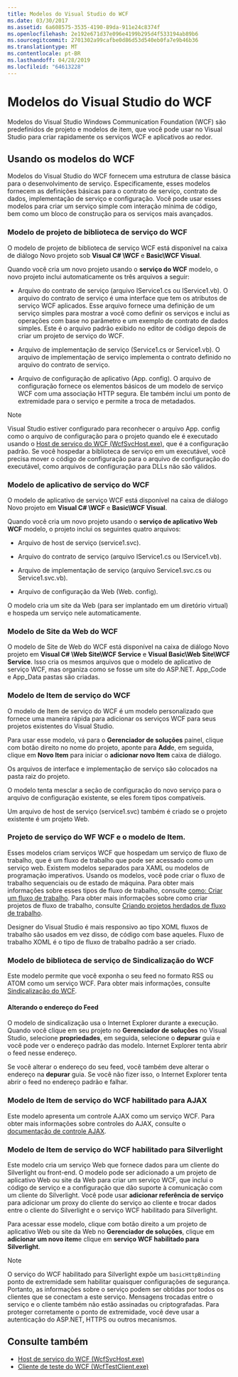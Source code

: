 ```yaml
---
title: Modelos do Visual Studio do WCF
ms.date: 03/30/2017
ms.assetid: 6a608575-3535-4190-89da-911e24c8374f
ms.openlocfilehash: 2e192e671d37e096e4199b295d4f533194ab89b6
ms.sourcegitcommit: 2701302a99cafbe0d86d53d540eb0fa7e9b46b36
ms.translationtype: MT
ms.contentlocale: pt-BR
ms.lasthandoff: 04/28/2019
ms.locfileid: "64613228"
---
```

# <a name="wcf-visual-studio-templates"></a>Modelos do Visual Studio do WCF
Modelos do Visual Studio Windows Communication Foundation (WCF) são predefinidos de projeto e modelos de item, que você pode usar no Visual Studio para criar rapidamente os serviços WCF e aplicativos ao redor.  
  
## <a name="using-the-wcf-templates"></a>Usando os modelos do WCF  
 Modelos do Visual Studio do WCF fornecem uma estrutura de classe básica para o desenvolvimento de serviço. Especificamente, esses modelos fornecem as definições básicas para o contrato de serviço, contrato de dados, implementação de serviço e configuração. Você pode usar esses modelos para criar um serviço simple com interação mínima de código, bem como um bloco de construção para os serviços mais avançados.  
  
### <a name="wcf-service-library-project-template"></a>Modelo de projeto de biblioteca de serviço do WCF  
 O modelo de projeto de biblioteca de serviço WCF está disponível na caixa de diálogo Novo projeto sob **Visual C# \WCF** e **Basic\WCF Visual**.  
  
 Quando você cria um novo projeto usando o **serviço do WCF** modelo, o novo projeto inclui automaticamente os três arquivos a seguir:  
  
- Arquivo do contrato de serviço (arquivo IService1.cs ou IService1.vb). O arquivo do contrato de serviço é uma interface que tem os atributos de serviço WCF aplicados. Esse arquivo fornece uma definição de um serviço simples para mostrar a você como definir os serviços e inclui as operações com base no parâmetro e um exemplo de contrato de dados simples. Este é o arquivo padrão exibido no editor de código depois de criar um projeto de serviço do WCF.  
  
- Arquivo de implementação de serviço (Service1.cs or Service1.vb). O arquivo de implementação de serviço implementa o contrato definido no arquivo do contrato de serviço.  
  
- Arquivo de configuração de aplicativo (App. config). O arquivo de configuração fornece os elementos básicos de um modelo de serviço WCF com uma associação HTTP segura. Ele também inclui um ponto de extremidade para o serviço e permite a troca de metadados.  
  
> [!NOTE]
>  Visual Studio estiver configurado para reconhecer o arquivo App. config como o arquivo de configuração para o projeto quando ele é executado usando o [Host de serviço do WCF (WcfSvcHost.exe)](../../../docs/framework/wcf/wcf-service-host-wcfsvchost-exe.md), que é a configuração padrão. Se você hospedar a biblioteca de serviço em um executável, você precisa mover o código de configuração para o arquivo de configuração do executável, como arquivos de configuração para DLLs não são válidos.  
  
### <a name="wcf-service-application-template"></a>Modelo de aplicativo de serviço do WCF  
 O modelo de aplicativo de serviço WCF está disponível na caixa de diálogo Novo projeto em **Visual C# \WCF** e **Basic\WCF Visual**.  
  
 Quando você cria um novo projeto usando o **serviço de aplicativo Web WCF** modelo, o projeto inclui os seguintes quatro arquivos:  
  
- Arquivo de host de serviço (service1.svc).  
  
- Arquivo do contrato de serviço (arquivo IService1.cs ou IService1.vb).  
  
- Arquivo de implementação de serviço (arquivo Service1.svc.cs ou Service1.svc.vb).  
  
- Arquivo de configuração da Web (Web. config).  
  
 O modelo cria um site da Web (para ser implantado em um diretório virtual) e hospeda um serviço nele automaticamente.  
  
### <a name="wcf-web-site-template"></a>Modelo de Site da Web do WCF  
 O modelo de Site de Web do WCF está disponível na caixa de diálogo Novo projeto em **Visual C# \Web Site\WCF Service** e **Visual Basic\Web Site\WCF Service**. Isso cria os mesmos arquivos que o modelo de aplicativo de serviço WCF, mas organiza como se fosse um site do ASP.NET. App_Code e App_Data pastas são criadas.  
  
### <a name="wcf-service-item-template"></a>Modelo de Item de serviço do WCF  
 O modelo de Item de serviço do WCF é um modelo personalizado que fornece uma maneira rápida para adicionar os serviços WCF para seus projetos existentes do Visual Studio.  
  
 Para usar esse modelo, vá para o **Gerenciador de soluções** painel, clique com botão direito no nome do projeto, aponte para **Add**e, em seguida, clique em **Novo Item** para iniciar o **adicionar novo Item** caixa de diálogo.  
  
 Os arquivos de interface e implementação de serviço são colocados na pasta raiz do projeto.  
  
 O modelo tenta mesclar a seção de configuração do novo serviço para o arquivo de configuração existente, se eles forem tipos compatíveis.  
  
 Um arquivo de host de serviço (service1.svc) também é criado se o projeto existente é um projeto Web.  
  
### <a name="wcf-wf-service-project-and-item-template"></a>Projeto de serviço do WF WCF e o modelo de Item.  
 Esses modelos criam serviços WCF que hospedam um serviço de fluxo de trabalho, que é um fluxo de trabalho que pode ser acessado como um serviço web. Existem modelos separados para XAML ou modelos de programação imperativos. Usando os modelos, você pode criar o fluxo de trabalho sequenciais ou de estado de máquina. Para obter mais informações sobre esses tipos de fluxo de trabalho, consulte [como: Criar um fluxo de trabalho](../windows-workflow-foundation/how-to-create-a-workflow.md). Para obter mais informações sobre como criar projetos de fluxo de trabalho, consulte [Criando projetos herdados de fluxo de trabalho](/visualstudio/workflow-designer/creating-legacy-workflow-projects).  
  
 Designer do Visual Studio é mais responsivo ao tipo XOML fluxos de trabalho são usados em vez disso, de código com base aqueles. Fluxo de trabalho XOML é o tipo de fluxo de trabalho padrão a ser criado.  
  
### <a name="wcf-syndication-service-library-template"></a>Modelo de biblioteca de serviço de Sindicalização do WCF  
 Este modelo permite que você exponha o seu feed no formato RSS ou ATOM como um serviço WCF. Para obter mais informações, consulte [Sindicalização do WCF](../../../docs/framework/wcf/feature-details/wcf-syndication.md).  
  
#### <a name="changing-the-address-of-the-feed"></a>Alterando o endereço do Feed  
 O modelo de sindicalização usa o Internet Explorer durante a execução. Quando você clique em seu projeto no **Gerenciador de soluções** no Visual Studio, selecione **propriedades**, em seguida, selecione o **depurar** guia e você pode ver o endereço padrão das modelo. Internet Explorer tenta abrir o feed nesse endereço.  
  
 Se você alterar o endereço do seu feed, você também deve alterar o endereço na **depurar** guia. Se você não fizer isso, o Internet Explorer tenta abrir o feed no endereço padrão e falhar.  
  
### <a name="ajax-enabled-wcf-service-item-template"></a>Modelo de Item de serviço do WCF habilitado para AJAX  
 Este modelo apresenta um controle AJAX como um serviço WCF. Para obter mais informações sobre controles do AJAX, consulte o [documentação de controle AJAX](https://go.microsoft.com/fwlink/?LinkId=96717).  
  
### <a name="silverlight-enabled-wcf-service-item-template"></a>Modelo de Item de serviço do WCF habilitado para Silverlight  
 Este modelo cria um serviço Web que fornece dados para um cliente do Silverlight ou front-end. O modelo pode ser adicionado a um projeto de aplicativo Web ou site da Web para criar um serviço WCF, que inclui o código de serviço e a configuração que dão suporte à comunicação com um cliente do Silverlight. Você pode usar **adicionar referência de serviço** para adicionar um proxy do cliente do serviço ao cliente e trocar dados entre o cliente do Silverlight e o serviço WCF habilitado para Silverlight.  
  
 Para acessar esse modelo, clique com botão direito a um projeto de aplicativo Web ou site da Web no **Gerenciador de soluções**, clique em **adicionar um novo item**e clique em **serviço WCF habilitado para Silverlight**.  
  
> [!NOTE]
>  O serviço do WCF habilitado para Silverlight expõe um `basicHttpBinding` ponto de extremidade sem habilitar quaisquer configurações de segurança. Portanto, as informações sobre o serviço podem ser obtidas por todos os clientes que se conectam a este serviço. Mensagens trocadas entre o serviço e o cliente também não estão assinadas ou criptografadas. Para proteger corretamente o ponto de extremidade, você deve usar a autenticação do ASP.NET, HTTPS ou outros mecanismos.  
  
## <a name="see-also"></a>Consulte também

- [Host de serviço do WCF (WcfSvcHost.exe)](../../../docs/framework/wcf/wcf-service-host-wcfsvchost-exe.md)
- [Cliente de teste do WCF (WcfTestClient.exe)](../../../docs/framework/wcf/wcf-test-client-wcftestclient-exe.md)
